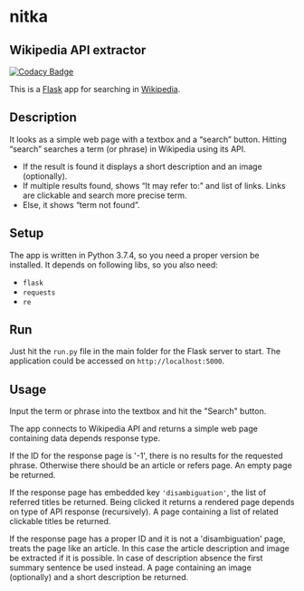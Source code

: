 # nitka
## Wikipedia API extractor
[![Codacy Badge](https://api.codacy.com/project/badge/Grade/fa153606e6284a658ed05a1573a0f658)](https://www.codacy.com/manual/antonkurenkov/nitka?utm_source=github.com&amp;utm_medium=referral&amp;utm_content=antonkurenkov/nitka&amp;utm_campaign=Badge_Grade)

This is a [Flask][flask] app for searching in [Wikipedia][wiki].

## Description

It looks as a simple web page with a textbox and a “search” button.
Hitting “search” searches a term (or phrase) in Wikipedia using its API.

-  If the result is found it displays a short description and an image (optionally).
-  If multiple results found, shows “It may refer to:” and list of links. Links are clickable and search more precise term.
-  Else, it shows “term not found”.

## Setup

The app is written in Python 3.7.4, so you need a proper version be installed.
It depends on following libs, so you also need:

-  `flask`
-  `requests`
-  `re`

## Run

Just hit the `run.py` file in the main folder for the Flask server to start.
The application could be accessed on `http://localhost:5000`.

## Usage

Input the term or phrase into the textbox and hit the "Search" button.

The app connects to Wikipedia API and returns a simple web page containing data depends response type.

If the ID for the response page is '-1', there is no results for the requested phrase.
Otherwise there should be an article or refers page.
An empty page be returned.

If the response page has embedded key `'disambiguation'`, the list of referred titles be returned.
Being clicked it returns a rendered page depends on type of API response (recursively).
A page containing a list of related clickable titles be returned.

If the response page has a proper ID and it is not a 'disambiguation' page, treats the page like an article.
In this case the article description and image be extracted if it is possible.
In case of description absence the first summary sentence be used instead.
A page containing an image (optionally) and a short description be returned.

[flask]: https://github.com/pallets/flask
[wiki]: https://wikipedia.org